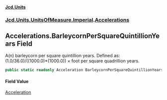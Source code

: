 #### [Jcd.Units](index.md 'index')
### [Jcd.Units.UnitsOfMeasure.Imperial](Jcd.Units.UnitsOfMeasure.Imperial.md 'Jcd.Units.UnitsOfMeasure.Imperial').[Accelerations](Accelerations.md 'Jcd.Units.UnitsOfMeasure.Imperial.Accelerations')

## Accelerations.BarleycornPerSquareQuintillionYears Field

A(n) barleycorn per square quintillion years. Defined as: (1.0/36.0)/((1000.0)*(1000.0)) × foot per square quadrillion years.

```csharp
public static readonly Acceleration BarleycornPerSquareQuintillionYears;
```

#### Field Value
[Acceleration](Acceleration.md 'Jcd.Units.UnitTypes.Acceleration')